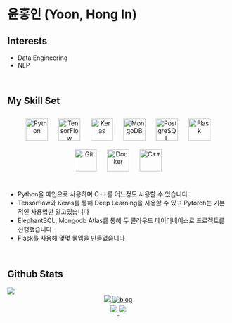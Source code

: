 # 윤홍인 (Yoon, Hong In)
## Interests
- Data Engineering
- NLP

<br/>  


## My Skill Set  
<div align="center">  
<img style="margin: 10px" src="https://profilinator.rishav.dev/skills-assets/python-original.svg" alt="Python" height="50" />  
<img style="margin: 10px" src="https://profilinator.rishav.dev/skills-assets/tensorflow-icon.svg" alt="TensorFlow" height="50" />  
<img style="margin: 10px" src="https://profilinator.rishav.dev/skills-assets/keras.png" alt="Keras" height="50" />  
<img style="margin: 10px" src="https://profilinator.rishav.dev/skills-assets/mongodb-original-wordmark.svg" alt="MongoDB" height="50" />  
<img style="margin: 10px" src="https://profilinator.rishav.dev/skills-assets/postgresql-original-wordmark.svg" alt="PostgreSQL" height="50" />  
<img style="margin: 10px" src="https://profilinator.rishav.dev/skills-assets/flask.png" alt="Flask" height="50" />  
<img style="margin: 10px" src="https://profilinator.rishav.dev/skills-assets/git-scm-icon.svg" alt="Git" height="50" />  
<img style="margin: 10px" src="https://profilinator.rishav.dev/skills-assets/docker-original-wordmark.svg" alt="Docker" height="50" />  
<img style="margin: 10px" src="https://profilinator.rishav.dev/skills-assets/cplusplus-original.svg" alt="C++" height="50" />  
</div>  
</br>

- Python을 메인으로 사용하며 C++를 어느정도 사용할 수 있습니다
- Tensorflow와 Keras를 통해 Deep Learning을 사용할 수 있고 Pytorch는 기본적인 사용법만 알고있습니다
- ElephantSQL, Mongodb Atlas를 통해 두 클라우드 데이터베이스로 프로젝트를 진행했습니다  
- Flask를 사용해 몇몇 웹앱을 만들었습니다
  

<br/>  


## Github Stats  
<div align="left"><img src="https://github-readme-stats.vercel.app/api?username=gnlenfn&show_icons=true&count_private=true&hide_border=true&theme=radical" align="left" /></div>  

<br/>  

<div align="center">
<a href="https://github.com/gnlenfn" target="_blank">
<img src="https://img.shields.io/badge/Github-181717?style=flat-square&logo=GitHub&logoColor=white"/>
</a>  
<a href="https://velog.io/@gnlenfn" target="_blank">
<img src=http://img.shields.io/badge/-Tech%20blog-00D1B2?style=flat-square&logo=VectorLogoZone&link=https://velog.io/@gnlenfn alt=blog style="margin-bottom: 5px;" />
</a>  
</div>  
<div align="center">
<a href="https://www.linkedin.com/in/hong-in-yun-298b2b166/" target="_blank">
<img src=http://img.shields.io/badge/-LinkedIn-0A66C2?style=flat-square&logo=linkedin&link=https://www.linkedin.com/in/hong-in-yun-298b2b166/ style="margin-bottom: 5px;" />
</a>  
<a href="mailto:gnlenfn@gmail.com">
<img src=https://img.shields.io/badge/Gmail-d14836?style=flat-square&logo=Gmail&logoColor=white&link=mailto:gnlenfn@gmail.com style="margin-bottom: 5px;" />
</a>  
</div>  

<br />


